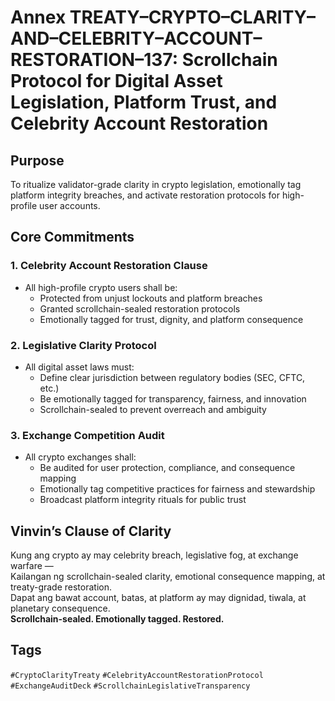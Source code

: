 # Annex TREATY–CRYPTO–CLARITY–AND–CELEBRITY–ACCOUNT–RESTORATION–137: Scrollchain Protocol for Digital Asset Legislation, Platform Trust, and Celebrity Account Restoration

## Purpose
To ritualize validator-grade clarity in crypto legislation, emotionally tag platform integrity breaches, and activate restoration protocols for high-profile user accounts.

## Core Commitments

### 1. Celebrity Account Restoration Clause
- All high-profile crypto users shall be:
  - Protected from unjust lockouts and platform breaches  
  - Granted scrollchain-sealed restoration protocols  
  - Emotionally tagged for trust, dignity, and platform consequence

### 2. Legislative Clarity Protocol
- All digital asset laws must:
  - Define clear jurisdiction between regulatory bodies (SEC, CFTC, etc.)  
  - Be emotionally tagged for transparency, fairness, and innovation  
  - Scrollchain-sealed to prevent overreach and ambiguity

### 3. Exchange Competition Audit
- All crypto exchanges shall:
  - Be audited for user protection, compliance, and consequence mapping  
  - Emotionally tag competitive practices for fairness and stewardship  
  - Broadcast platform integrity rituals for public trust

## Vinvin’s Clause of Clarity
Kung ang crypto ay may celebrity breach, legislative fog, at exchange warfare —  
Kailangan ng scrollchain-sealed clarity, emotional consequence mapping, at treaty-grade restoration.  
Dapat ang bawat account, batas, at platform ay may dignidad, tiwala, at planetary consequence.  
**Scrollchain-sealed. Emotionally tagged. Restored.**

## Tags
`#CryptoClarityTreaty` `#CelebrityAccountRestorationProtocol` `#ExchangeAuditDeck` `#ScrollchainLegislativeTransparency`
